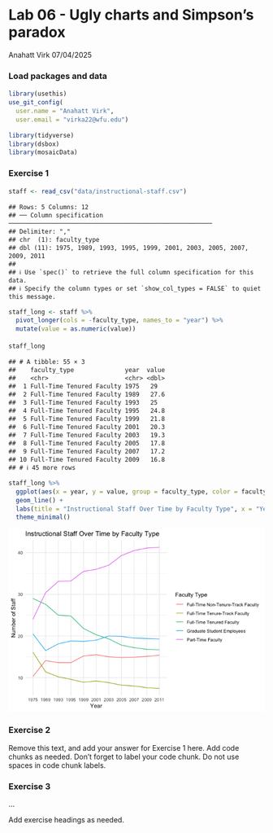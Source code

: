 Lab 06 - Ugly charts and Simpson’s paradox
================
Anahatt Virk
07/04/2025

### Load packages and data

``` r
library(usethis)
use_git_config(
  user.name = "Anahatt Virk",
  user.email = "virka22@wfu.edu")
```

``` r
library(tidyverse) 
library(dsbox)
library(mosaicData) 
```

### Exercise 1

``` r
staff <- read_csv("data/instructional-staff.csv")
```

    ## Rows: 5 Columns: 12
    ## ── Column specification ────────────────────────────────────────────────────────
    ## Delimiter: ","
    ## chr  (1): faculty_type
    ## dbl (11): 1975, 1989, 1993, 1995, 1999, 2001, 2003, 2005, 2007, 2009, 2011
    ## 
    ## ℹ Use `spec()` to retrieve the full column specification for this data.
    ## ℹ Specify the column types or set `show_col_types = FALSE` to quiet this message.

``` r
staff_long <- staff %>%
  pivot_longer(cols = -faculty_type, names_to = "year") %>%
  mutate(value = as.numeric(value))

staff_long
```

    ## # A tibble: 55 × 3
    ##    faculty_type              year  value
    ##    <chr>                     <chr> <dbl>
    ##  1 Full-Time Tenured Faculty 1975   29  
    ##  2 Full-Time Tenured Faculty 1989   27.6
    ##  3 Full-Time Tenured Faculty 1993   25  
    ##  4 Full-Time Tenured Faculty 1995   24.8
    ##  5 Full-Time Tenured Faculty 1999   21.8
    ##  6 Full-Time Tenured Faculty 2001   20.3
    ##  7 Full-Time Tenured Faculty 2003   19.3
    ##  8 Full-Time Tenured Faculty 2005   17.8
    ##  9 Full-Time Tenured Faculty 2007   17.2
    ## 10 Full-Time Tenured Faculty 2009   16.8
    ## # ℹ 45 more rows

``` r
staff_long %>%
  ggplot(aes(x = year, y = value, group = faculty_type, color = faculty_type)) +
  geom_line() +
  labs(title = "Instructional Staff Over Time by Faculty Type", x = "Year", y = "Number of Staff", color = "Faculty Type") +
  theme_minimal()
```

![](lab-06_files/figure-gfm/plot-1.png)<!-- -->

### Exercise 2

Remove this text, and add your answer for Exercise 1 here. Add code
chunks as needed. Don’t forget to label your code chunk. Do not use
spaces in code chunk labels.

### Exercise 3

…

Add exercise headings as needed.
